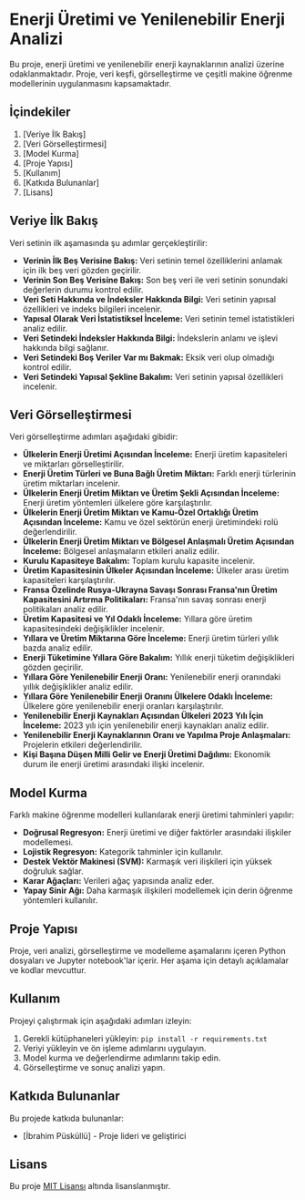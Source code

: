 # Enerji Üretimi ve Yenilenebilir Enerji Analizi

Bu proje, enerji üretimi ve yenilenebilir enerji kaynaklarının analizi üzerine odaklanmaktadır. Proje, veri keşfi, görselleştirme ve çeşitli makine öğrenme modellerinin uygulanmasını kapsamaktadır.

## İçindekiler

1. [Veriye İlk Bakış]
2. [Veri Görselleştirmesi]
3. [Model Kurma]
4. [Proje Yapısı]
5. [Kullanım]
6. [Katkıda Bulunanlar]
7. [Lisans]

## Veriye İlk Bakış

Veri setinin ilk aşamasında şu adımlar gerçekleştirilir:

- **Verinin İlk Beş Verisine Bakış:** Veri setinin temel özelliklerini anlamak için ilk beş veri gözden geçirilir.
- **Verinin Son Beş Verisine Bakış:** Son beş veri ile veri setinin sonundaki değerlerin durumu kontrol edilir.
- **Veri Seti Hakkında ve İndeksler Hakkında Bilgi:** Veri setinin yapısal özellikleri ve indeks bilgileri incelenir.
- **Yapısal Olarak Veri İstatistiksel İnceleme:** Veri setinin temel istatistikleri analiz edilir.
- **Veri Setindeki İndeksler Hakkında Bilgi:** İndekslerin anlamı ve işlevi hakkında bilgi sağlanır.
- **Veri Setindeki Boş Veriler Var mı Bakmak:** Eksik veri olup olmadığı kontrol edilir.
- **Veri Setindeki Yapısal Şekline Bakalım:** Veri setinin yapısal özellikleri incelenir.

## Veri Görselleştirmesi

Veri görselleştirme adımları aşağıdaki gibidir:

- **Ülkelerin Enerji Üretimi Açısından İnceleme:** Enerji üretim kapasiteleri ve miktarları görselleştirilir.
- **Enerji Üretim Türleri ve Buna Bağlı Üretim Miktarı:** Farklı enerji türlerinin üretim miktarları incelenir.
- **Ülkelerin Enerji Üretim Miktarı ve Üretim Şekli Açısından İnceleme:** Enerji üretim yöntemleri ülkelere göre karşılaştırılır.
- **Ülkelerin Enerji Üretim Miktarı ve Kamu-Özel Ortaklığı Üretim Açısından İnceleme:** Kamu ve özel sektörün enerji üretimindeki rolü değerlendirilir.
- **Ülkelerin Enerji Üretim Miktarı ve Bölgesel Anlaşmalı Üretim Açısından İnceleme:** Bölgesel anlaşmaların etkileri analiz edilir.
- **Kurulu Kapasiteye Bakalım:** Toplam kurulu kapasite incelenir.
- **Üretim Kapasitesinin Ülkeler Açısından İnceleme:** Ülkeler arası üretim kapasiteleri karşılaştırılır.
- **Fransa Özelinde Rusya-Ukrayna Savaşı Sonrası Fransa'nın Üretim Kapasitesini Artırma Politikaları:** Fransa'nın savaş sonrası enerji politikaları analiz edilir.
- **Üretim Kapasitesi ve Yıl Odaklı İnceleme:** Yıllara göre üretim kapasitesindeki değişiklikler incelenir.
- **Yıllara ve Üretim Miktarına Göre İnceleme:** Enerji üretim türleri yıllık bazda analiz edilir.
- **Enerji Tüketimine Yıllara Göre Bakalım:** Yıllık enerji tüketim değişiklikleri gözden geçirilir.
- **Yıllara Göre Yenilenebilir Enerji Oranı:** Yenilenebilir enerji oranındaki yıllık değişiklikler analiz edilir.
- **Yıllara Göre Yenilenebilir Enerji Oranını Ülkelere Odaklı İnceleme:** Ülkelere göre yenilenebilir enerji oranları karşılaştırılır.
- **Yenilenebilir Enerji Kaynakları Açısından Ülkeleri 2023 Yılı İçin İnceleme:** 2023 yılı için yenilenebilir enerji kaynakları analiz edilir.
- **Yenilenebilir Enerji Kaynaklarının Oranı ve Yapılma Proje Anlaşmaları:** Projelerin etkileri değerlendirilir.
- **Kişi Başına Düşen Milli Gelir ve Enerji Üretimi Dağılımı:** Ekonomik durum ile enerji üretimi arasındaki ilişki incelenir.

## Model Kurma

Farklı makine öğrenme modelleri kullanılarak enerji üretimi tahminleri yapılır:

- **Doğrusal Regresyon:** Enerji üretimi ve diğer faktörler arasındaki ilişkiler modellemesi.
- **Lojistik Regresyon:** Kategorik tahminler için kullanılır.
- **Destek Vektör Makinesi (SVM):** Karmaşık veri ilişkileri için yüksek doğruluk sağlar.
- **Karar Ağaçları:** Verileri ağaç yapısında analiz eder.
- **Yapay Sinir Ağı:** Daha karmaşık ilişkileri modellemek için derin öğrenme yöntemleri kullanılır.

## Proje Yapısı

Proje, veri analizi, görselleştirme ve modelleme aşamalarını içeren Python dosyaları ve Jupyter notebook'lar içerir. Her aşama için detaylı açıklamalar ve kodlar mevcuttur.

## Kullanım

Projeyi çalıştırmak için aşağıdaki adımları izleyin:

1. Gerekli kütüphaneleri yükleyin: `pip install -r requirements.txt`
2. Veriyi yükleyin ve ön işleme adımlarını uygulayın.
3. Model kurma ve değerlendirme adımlarını takip edin.
4. Görselleştirme ve sonuç analizi yapın.

## Katkıda Bulunanlar

Bu projede katkıda bulunanlar:

- [İbrahim Püsküllü] - Proje lideri ve geliştirici

## Lisans

Bu proje [MIT Lisansı](LICENSE) altında lisanslanmıştır.
